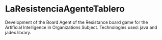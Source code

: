 # LaResistenciaAgenteTablero
Development of the Board Agent of the Resistance board game for the Artificial Intelligence in Organizations Subject. Technologies used: java and jadex library. 


